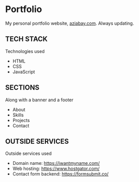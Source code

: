 # Portfolio
My personal portfolio website, [aziabay.com](http://aziabay.com/). Always updating.

TECH STACK
----------------
Technologies used
* HTML
* CSS
* JavaScript

SECTIONS
----------------
Along with a banner and a footer
* About
* Skills
* Projects
* Contact

OUTSIDE SERVICES
----------------
Outside services used
* Domain name: https://iwantmyname.com/
* Web hosting: https://www.hostgator.com/
* Contact form backend: https://formsubmit.co/
